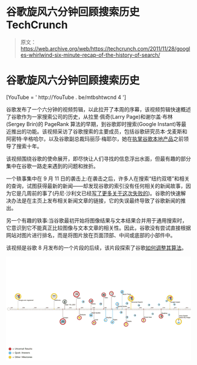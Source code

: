 # 谷歌旋风六分钟回顾搜索历史 TechCrunch

> 原文：<https://web.archive.org/web/https://techcrunch.com/2011/11/28/googles-whirlwind-six-minute-recap-of-the-history-of-search/>

# 谷歌旋风六分钟回顾搜索历史

[YouTube = ' http://YouTube . be/mtbshtwcnd 4 ']

谷歌发布了一个六分钟的视频剪辑，以此拉开了本周的序幕，该视频剪辑快速概述了谷歌作为一家搜索公司的历史，从拉里·佩奇(Larry Page)和谢尔盖·布林(Sergey Brin)的 PageRank 算法的早期，到谷歌即时搜索(Google Instant)等最近推出的功能。该视频采访了谷歌搜索的主要成员，包括谷歌研究员本·戈麦斯和阿密特·辛格哈尔，以及谷歌副总裁玛丽莎·梅耶尔，她在[执掌谷歌本地产品](https://web.archive.org/web/20221205183221/https://beta.techcrunch.com/2010/10/12/marissa-mayer-google/)之前领导了搜索十年。

该视频围绕谷歌的使命展开，即尽快让人们寻找的信息浮出水面，但最有趣的部分集中在谷歌一路走来遇到的问题和挫折。

一个轶事集中在 9 月 11 日的袭击上:在袭击之后，许多人在搜索“纽约双塔”和相关的查询，试图获得最新的新闻——却发现谷歌的索引没有任何相关的新闻故事，因为它是几周前的事了(丹尼·沙利文已经[写了更多关于这次失败的](https://web.archive.org/web/20221205183221/http://searchengineland.com/search-engines-some-thoughts-of-then-92459))。谷歌的快速解决办法是在主页上发布相关新闻文章的链接，它的失误最终导致了谷歌新闻的推出。

另一个有趣的轶事:当谷歌最初开始将图像结果与文本结果合并用于通用搜索时，它意识到它不能真正比较图像与文本文章的相关性。因此，谷歌没有尝试直接根据网站对图片进行排名，而是将图片放在页面顶部、中间或底部的小部件中。

该视频是谷歌 8 月发布的一个片段的后续，该片段探索了谷歌[如何调整其算法](https://web.archive.org/web/20221205183221/https://beta.techcrunch.com/2011/08/25/tweaking-the-algorithm-google-gives-a-small-peek-behind-the-curtains/)。

[![](img/c44a5e45d45d402de8a22bf32ba2a5c7.png)](https://web.archive.org/web/20221205183221/https://beta.techcrunch.com/wp-content/uploads/2011/11/timeline-1920x1080.jpeg)